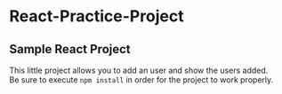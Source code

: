 # React-Practice-Project
<h2>Sample React Project</h2>
This little project allows you to add an user and show the users added.
<br/>
Be sure to execute <code>npm install</code> in order for the project to work properly.
